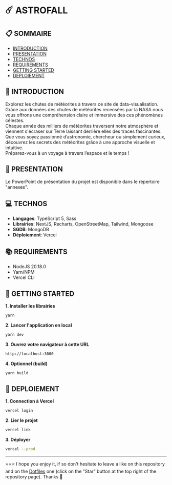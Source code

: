 # ☄️ ASTROFALL

## 📋 SOMMAIRE
- [INTRODUCTION](#-introduction)
- [PRESENTATION](#-presentation)
- [TECHNOS](#-technos)
- [REQUIREMENTS](#-requirements)
- [GETTING STARTED](#-getting-started)
- [DEPLOIEMENT](#-deploiement)

## 👋 INTRODUCTION
Explorez les chutes de météorites à travers ce site de data-visualisation. Grâce aux données des chutes de météorites recensées par la NASA nous vous offrons une compréhension claire et immersive des ces phénomènes célestes.  
Chaque année des milliers de météorites traversent notre atmosphère et viennent s'écraser sur Terre laissant derrière elles des traces fascinantes.  
Que vous soyez passionné d’astronomie, chercheur ou simplement curieux, découvrez les secrets des météorites grâce à une approche visuelle et intuitive.  
Préparez-vous à un voyage à travers l’espace et le temps !

## 👀 PRESENTATION
Le PowerPoint de présentation du projet est disponible dans le répertoire "annexes".

## 💻 TECHNOS
- **Langages**: TypeScript 5, Sass
- **Librairies**: NextJS, Recharts, OpenStreetMap, Tailwind, Mongoose
- **SGDB**: MongoDB
- **Déploiement**: Vercel

## 📚 REQUIREMENTS
- NodeJS 20.18.0
- Yarn/NPM
- Vercel CLI

## 🚀 GETTING STARTED
**1. Installer les librairies**
```bash
yarn
```
**2. Lancer l'application en local**
```bash
yarn dev
```
**3. Ouvrez votre navigateur à cette URL**
```bash
http://localhost:3000
```
**4. Optionnel (build)**
```bash
yarn build
```

## 🚨 DEPLOIEMENT
**1. Connection à Vercel**
```bash
vercel login
```
**2. Lier le projet**
```bash
vercel link
```
**3. Déployer**
```bash
vercel --prod
```

***

⭐⭐⭐ I hope you enjoy it, if so don't hesitate to leave a like on this repository and on the [Dotfiles](https://github.com/EmmanuelLefevre/Dotfiles) one (click on the "Star" button at the top right of the repository page). Thanks 🤗
